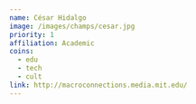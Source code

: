 ```yaml
---
name: César Hidalgo
image: /images/champs/cesar.jpg
priority: 1
affiliation: Academic
coins:
  - edu
  - tech
  - cult
link: http://macroconnections.media.mit.edu/
---
```

